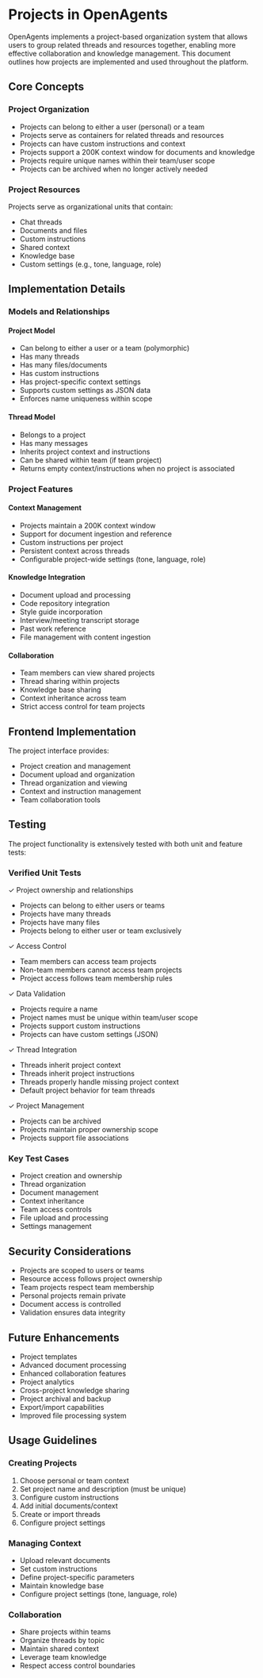 # Projects in OpenAgents

OpenAgents implements a project-based organization system that allows users to group related threads and resources together, enabling more effective collaboration and knowledge management. This document outlines how projects are implemented and used throughout the platform.

## Core Concepts

### Project Organization
- Projects can belong to either a user (personal) or a team
- Projects serve as containers for related threads and resources
- Projects can have custom instructions and context
- Projects support a 200K context window for documents and knowledge
- Projects require unique names within their team/user scope
- Projects can be archived when no longer actively needed

### Project Resources
Projects serve as organizational units that contain:
- Chat threads
- Documents and files
- Custom instructions
- Shared context
- Knowledge base
- Custom settings (e.g., tone, language, role)

## Implementation Details

### Models and Relationships

#### Project Model
- Can belong to either a user or a team (polymorphic)
- Has many threads
- Has many files/documents
- Has custom instructions
- Has project-specific context settings
- Supports custom settings as JSON data
- Enforces name uniqueness within scope

#### Thread Model
- Belongs to a project
- Has many messages
- Inherits project context and instructions
- Can be shared within team (if team project)
- Returns empty context/instructions when no project is associated

### Project Features

#### Context Management
- Projects maintain a 200K context window
- Support for document ingestion and reference
- Custom instructions per project
- Persistent context across threads
- Configurable project-wide settings (tone, language, role)

#### Knowledge Integration
- Document upload and processing
- Code repository integration
- Style guide incorporation
- Interview/meeting transcript storage
- Past work reference
- File management with content ingestion

#### Collaboration
- Team members can view shared projects
- Thread sharing within projects
- Knowledge base sharing
- Context inheritance across team
- Strict access control for team projects

## Frontend Implementation

The project interface provides:
- Project creation and management
- Document upload and organization
- Thread organization and viewing
- Context and instruction management
- Team collaboration tools

## Testing

The project functionality is extensively tested with both unit and feature tests:

### Verified Unit Tests
✓ Project ownership and relationships
- Projects can belong to either users or teams
- Projects have many threads
- Projects have many files
- Projects belong to either user or team exclusively

✓ Access Control
- Team members can access team projects
- Non-team members cannot access team projects
- Project access follows team membership rules

✓ Data Validation
- Projects require a name
- Project names must be unique within team/user scope
- Projects support custom instructions
- Projects can have custom settings (JSON)

✓ Thread Integration
- Threads inherit project context
- Threads inherit project instructions
- Threads properly handle missing project context
- Default project behavior for team threads

✓ Project Management
- Projects can be archived
- Projects maintain proper ownership scope
- Projects support file associations

### Key Test Cases
- Project creation and ownership
- Thread organization
- Document management
- Context inheritance
- Team access controls
- File upload and processing
- Settings management

## Security Considerations

- Projects are scoped to users or teams
- Resource access follows project ownership
- Team projects respect team membership
- Personal projects remain private
- Document access is controlled
- Validation ensures data integrity

## Future Enhancements

- Project templates
- Advanced document processing
- Enhanced collaboration features
- Project analytics
- Cross-project knowledge sharing
- Project archival and backup
- Export/import capabilities
- Improved file processing system

## Usage Guidelines

### Creating Projects
1. Choose personal or team context
2. Set project name and description (must be unique)
3. Configure custom instructions
4. Add initial documents/context
5. Create or import threads
6. Configure project settings

### Managing Context
- Upload relevant documents
- Set custom instructions
- Define project-specific parameters
- Maintain knowledge base
- Configure project settings (tone, language, role)

### Collaboration
- Share projects within teams
- Organize threads by topic
- Maintain shared context
- Leverage team knowledge
- Respect access control boundaries